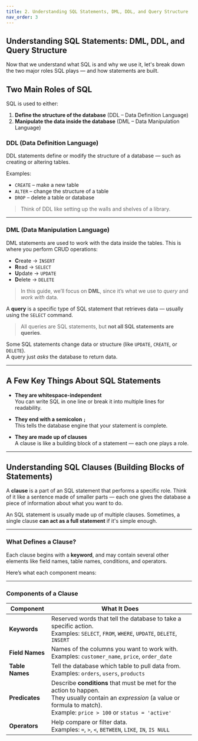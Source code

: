 ```yaml
---
title: 2. Understanding SQL Statements, DML, DDL, and Query Structure
nav_order: 3
---
```


## Understanding SQL Statements: DML, DDL, and Query Structure

Now that we understand what SQL is and why we use it, let's break down the two major roles SQL plays — and how statements are built.

##  Two Main Roles of SQL

SQL is used to either:

1. **Define the structure of the database** (DDL – Data Definition Language)
2. **Manipulate the data inside the database** (DML – Data Manipulation Language)

###  DDL (Data Definition Language)
DDL statements define or modify the structure of a database — such as creating or altering tables.

Examples:
- `CREATE` – make a new table
- `ALTER` – change the structure of a table
- `DROP` – delete a table or database

>  Think of DDL like setting up the walls and shelves of a library.

---

###  DML (Data Manipulation Language)
DML statements are used to work with the data inside the tables. This is where you perform CRUD operations:

- **C**reate → `INSERT`
- **R**ead → `SELECT`
- **U**pdate → `UPDATE`
- **D**elete → `DELETE`

>  In this guide, we’ll focus on **DML**, since it’s what we use to *query* and *work with* data.

A **query** is a specific type of SQL statement that retrieves data — usually using the `SELECT` command.

> All queries are SQL statements, but **not all SQL statements are queries**.

Some SQL statements change data or structure (like `UPDATE`, `CREATE`, or `DELETE`).  
A query just *asks* the database to return data.

---

##  A Few Key Things About SQL Statements

- **They are whitespace-independent**  
  You can write SQL in one line or break it into multiple lines for readability.

- **They end with a semicolon `;`**  
  This tells the database engine that your statement is complete.

- **They are made up of clauses**  
  A clause is like a building block of a statement — each one plays a role.

---

##  Understanding SQL Clauses (Building Blocks of Statements)

A **clause** is a part of an SQL statement that performs a specific role. Think of it like a sentence made of smaller parts — each one gives the database a piece of information about what you want to do.

An SQL statement is usually made up of multiple clauses. Sometimes, a single clause **can act as a full statement** if it's simple enough.

---

###  What Defines a Clause?

Each clause begins with a **keyword**, and may contain several other elements like field names, table names, conditions, and operators.

Here’s what each component means:

---

###  Components of a Clause

| Component      | What It Does                                                                 |
|----------------|------------------------------------------------------------------------------|
| **Keywords**   | Reserved words that tell the database to take a specific action. <br>Examples: `SELECT`, `FROM`, `WHERE`, `UPDATE`, `DELETE`, `INSERT`|
| **Field Names**| Names of the columns you want to work with.<br>Examples: `customer_name`, `price`, `order_date` |
| **Table Names**| Tell the database which table to pull data from.<br>Examples: `orders`, `users`, `products` |
| **Predicates** | Describe **conditions** that must be met for the action to happen.<br>They usually contain an *expression* (a value or formula to match).<br>Example: `price > 100` or `status = 'active'` |
| **Operators**  | Help compare or filter data.<br>Examples: `=`, `>`, `<`, `BETWEEN`, `LIKE`, `IN`, `IS NULL` |